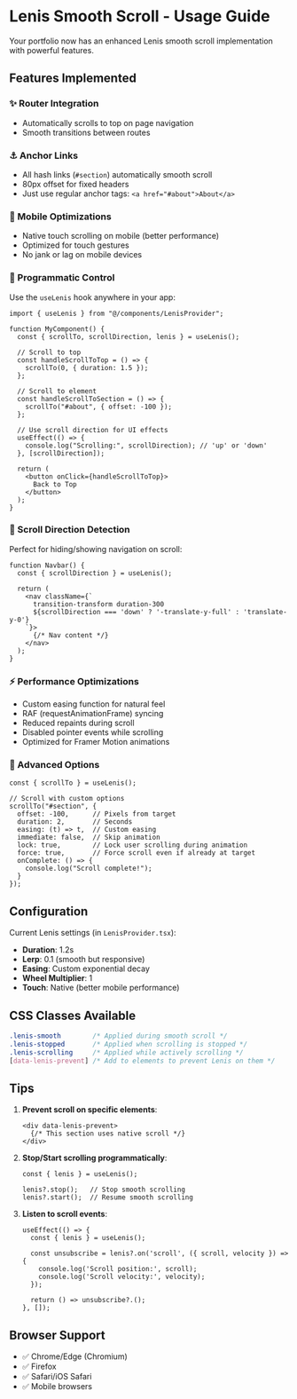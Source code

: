 # Lenis Smooth Scroll - Usage Guide

Your portfolio now has an enhanced Lenis smooth scroll implementation with powerful features.

## Features Implemented

### ✨ Router Integration
- Automatically scrolls to top on page navigation
- Smooth transitions between routes

### ⚓ Anchor Links
- All hash links (`#section`) automatically smooth scroll
- 80px offset for fixed headers
- Just use regular anchor tags: `<a href="#about">About</a>`

### 📱 Mobile Optimizations
- Native touch scrolling on mobile (better performance)
- Optimized for touch gestures
- No jank or lag on mobile devices

### 🎯 Programmatic Control
Use the `useLenis` hook anywhere in your app:

```tsx
import { useLenis } from "@/components/LenisProvider";

function MyComponent() {
  const { scrollTo, scrollDirection, lenis } = useLenis();

  // Scroll to top
  const handleScrollToTop = () => {
    scrollTo(0, { duration: 1.5 });
  };

  // Scroll to element
  const handleScrollToSection = () => {
    scrollTo("#about", { offset: -100 });
  };

  // Use scroll direction for UI effects
  useEffect(() => {
    console.log("Scrolling:", scrollDirection); // 'up' or 'down'
  }, [scrollDirection]);

  return (
    <button onClick={handleScrollToTop}>
      Back to Top
    </button>
  );
}
```

### 🧭 Scroll Direction Detection
Perfect for hiding/showing navigation on scroll:

```tsx
function Navbar() {
  const { scrollDirection } = useLenis();

  return (
    <nav className={`
      transition-transform duration-300
      ${scrollDirection === 'down' ? '-translate-y-full' : 'translate-y-0'}
    `}>
      {/* Nav content */}
    </nav>
  );
}
```

### ⚡ Performance Optimizations
- Custom easing function for natural feel
- RAF (requestAnimationFrame) syncing
- Reduced repaints during scroll
- Disabled pointer events while scrolling
- Optimized for Framer Motion animations

### 🔄 Advanced Options

```tsx
const { scrollTo } = useLenis();

// Scroll with custom options
scrollTo("#section", {
  offset: -100,      // Pixels from target
  duration: 2,       // Seconds
  easing: (t) => t,  // Custom easing
  immediate: false,  // Skip animation
  lock: true,        // Lock user scrolling during animation
  force: true,       // Force scroll even if already at target
  onComplete: () => {
    console.log("Scroll complete!");
  }
});
```

## Configuration

Current Lenis settings (in `LenisProvider.tsx`):
- **Duration**: 1.2s
- **Lerp**: 0.1 (smooth but responsive)
- **Easing**: Custom exponential decay
- **Wheel Multiplier**: 1
- **Touch**: Native (better mobile performance)

## CSS Classes Available

```css
.lenis-smooth        /* Applied during smooth scroll */
.lenis-stopped       /* Applied when scrolling is stopped */
.lenis-scrolling     /* Applied while actively scrolling */
[data-lenis-prevent] /* Add to elements to prevent Lenis on them */
```

## Tips

1. **Prevent scroll on specific elements**:
   ```tsx
   <div data-lenis-prevent>
     {/* This section uses native scroll */}
   </div>
   ```

2. **Stop/Start scrolling programmatically**:
   ```tsx
   const { lenis } = useLenis();

   lenis?.stop();   // Stop smooth scrolling
   lenis?.start();  // Resume smooth scrolling
   ```

3. **Listen to scroll events**:
   ```tsx
   useEffect(() => {
     const { lenis } = useLenis();

     const unsubscribe = lenis?.on('scroll', ({ scroll, velocity }) => {
       console.log('Scroll position:', scroll);
       console.log('Scroll velocity:', velocity);
     });

     return () => unsubscribe?.();
   }, []);
   ```

## Browser Support

- ✅ Chrome/Edge (Chromium)
- ✅ Firefox
- ✅ Safari/iOS Safari
- ✅ Mobile browsers
